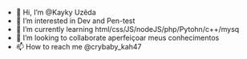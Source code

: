 - 👋 Hi, I’m @Kayky Uzêda
- 👀 I’m interested in  Dev and Pen-test
- 🌱 I’m currently learning  html/css/JS/nodeJS/php/Pytohn/c++/mysq
- 💞️ I’m looking to collaborate aperfeiçoar meus conhecimentos
- 📫 How to reach me @crybaby_kah47

<!---
KaykyUzeda/KaykyUzeda is a ✨ special ✨ repository because its `README.md` (this file) appears on your GitHub profile.
You can click the Preview link to take a look at your changes.
--->
